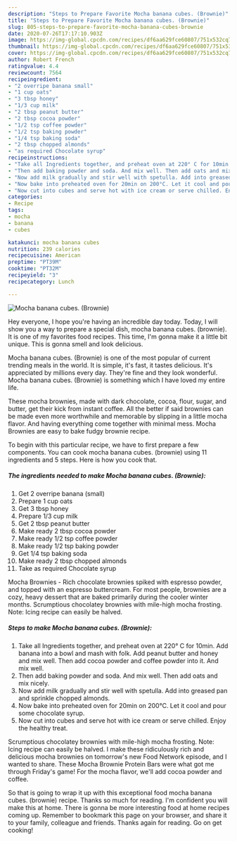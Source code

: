 ```yaml
---
description: "Steps to Prepare Favorite Mocha banana cubes. (Brownie)"
title: "Steps to Prepare Favorite Mocha banana cubes. (Brownie)"
slug: 805-steps-to-prepare-favorite-mocha-banana-cubes-brownie
date: 2020-07-26T17:17:10.903Z
image: https://img-global.cpcdn.com/recipes/df6aa629fce60807/751x532cq70/mocha-banana-cubes-brownie-recipe-main-photo.jpg
thumbnail: https://img-global.cpcdn.com/recipes/df6aa629fce60807/751x532cq70/mocha-banana-cubes-brownie-recipe-main-photo.jpg
cover: https://img-global.cpcdn.com/recipes/df6aa629fce60807/751x532cq70/mocha-banana-cubes-brownie-recipe-main-photo.jpg
author: Robert French
ratingvalue: 4.4
reviewcount: 7564
recipeingredient:
- "2 overripe banana small"
- "1 cup oats"
- "3 tbsp honey"
- "1/3 cup milk"
- "2 tbsp peanut butter"
- "2 tbsp cocoa powder"
- "1/2 tsp coffee powder"
- "1/2 tsp baking powder"
- "1/4 tsp baking soda"
- "2 tbsp chopped almonds"
- "as required Chocolate syrup"
recipeinstructions:
- "Take all Ingredients together, and preheat oven at 220° C for 10min. Add banana into a bowl and mash with folk. Add peanut butter and honey and mix well. Then add cocoa powder and coffee powder into it. And mix well."
- "Then add baking powder and soda. And mix well. Then add oats and mix nicely."
- "Now add milk gradually and stir well with spetulla. Add into greased pan and sprinkle chopped almonds."
- "Now bake into preheated oven for 20min on 200°C. Let it cool and pour some chocolate syrup."
- "Now cut into cubes and serve hot with ice cream or serve chilled. Enjoy the healthy treat."
categories:
- Recipe
tags:
- mocha
- banana
- cubes

katakunci: mocha banana cubes 
nutrition: 239 calories
recipecuisine: American
preptime: "PT39M"
cooktime: "PT32M"
recipeyield: "3"
recipecategory: Lunch

---
```



![Mocha banana cubes. (Brownie)](https://img-global.cpcdn.com/recipes/df6aa629fce60807/751x532cq70/mocha-banana-cubes-brownie-recipe-main-photo.jpg)

Hey everyone, I hope you're having an incredible day today. Today, I will show you a way to prepare a special dish, mocha banana cubes. (brownie). It is one of my favorites food recipes. This time, I'm gonna make it a little bit unique. This is gonna smell and look delicious.

Mocha banana cubes. (Brownie) is one of the most popular of current trending meals in the world. It is simple, it's fast, it tastes delicious. It's appreciated by millions every day. They're fine and they look wonderful. Mocha banana cubes. (Brownie) is something which I have loved my entire life.

These mocha brownies, made with dark chocolate, cocoa, flour, sugar, and butter, get their kick from instant coffee. All the better if said brownies can be made even more worthwhile and memorable by slipping in a little mocha flavor. And having everything come together with minimal mess. Mocha Brownies are easy to bake fudgy brownie recipe.


To begin with this particular recipe, we have to first prepare a few components. You can cook mocha banana cubes. (brownie) using 11 ingredients and 5 steps. Here is how you cook that.

<!--inarticleads1-->

##### The ingredients needed to make Mocha banana cubes. (Brownie):

1. Get 2 overripe banana (small)
1. Prepare 1 cup oats
1. Get 3 tbsp honey
1. Prepare 1/3 cup milk
1. Get 2 tbsp peanut butter
1. Make ready 2 tbsp cocoa powder
1. Make ready 1/2 tsp coffee powder
1. Make ready 1/2 tsp baking powder
1. Get 1/4 tsp baking soda
1. Make ready 2 tbsp chopped almonds
1. Take as required Chocolate syrup


Mocha Brownies - Rich chocolate brownies spiked with espresso powder, and topped with an espresso buttercream. For most people, brownies are a cozy, heavy dessert that are baked primarily during the cooler winter months. Scrumptious chocolatey brownies with mile-high mocha frosting. Note: Icing recipe can easily be halved. 

<!--inarticleads2-->

##### Steps to make Mocha banana cubes. (Brownie):

1. Take all Ingredients together, and preheat oven at 220° C for 10min. Add banana into a bowl and mash with folk. Add peanut butter and honey and mix well. Then add cocoa powder and coffee powder into it. And mix well.
1. Then add baking powder and soda. And mix well. Then add oats and mix nicely.
1. Now add milk gradually and stir well with spetulla. Add into greased pan and sprinkle chopped almonds.
1. Now bake into preheated oven for 20min on 200°C. Let it cool and pour some chocolate syrup.
1. Now cut into cubes and serve hot with ice cream or serve chilled. Enjoy the healthy treat.


Scrumptious chocolatey brownies with mile-high mocha frosting. Note: Icing recipe can easily be halved. I make these ridiculously rich and delicious mocha brownies on tomorrow&#39;s new Food Network episode, and I wanted to share. These Mocha Brownie Protein Bars were what got me through Friday&#39;s game! For the mocha flavor, we&#39;ll add cocoa powder and coffee. 

So that is going to wrap it up with this exceptional food mocha banana cubes. (brownie) recipe. Thanks so much for reading. I'm confident you will make this at home. There is gonna be more interesting food at home recipes coming up. Remember to bookmark this page on your browser, and share it to your family, colleague and friends. Thanks again for reading. Go on get cooking!
